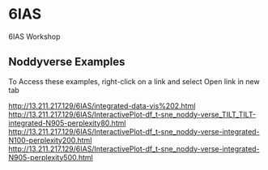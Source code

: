 # 6IAS
 6IAS Workshop


## Noddyverse Examples 

To Access these examples, right-click on a link and select Open link in new tab   
   
http://13.211.217.129/6IAS/integrated-data-vis%202.html   
http://13.211.217.129/6IAS/InteractivePlot-df_t-sne_noddy-verse_TILT_TILT-integrated-N905-perplexity80.html   
http://13.211.217.129/6IAS/InteractivePlot-df_t-sne_noddy-verse-integrated-N100-perplexity200.html   
http://13.211.217.129/6IAS/InteractivePlot-df_t-sne_noddy-verse-integrated-N905-perplexity500.html   
